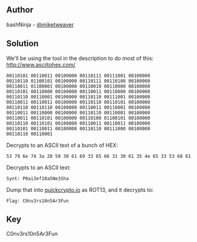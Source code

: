 
## Author
bashNinja - [@miketweaver](https://twitter.com/miketweaver)

## Solution
We'll be using the tool in the description to do most of this:
http://www.asciitohex.com/
```
00110101 00110011 00100000 00110111 00111001 00100000 
00110110 01100101 00100000 00110111 00110100 00100000 
00110011 01100001 00100000 00110010 00110000 00100000 
00110101 00110000 00100000 00110011 00110000 00100000 
00110110 00110001 00100000 00110110 00111001 00100000 
00110011 00110011 00100000 00110110 00110101 00100000 
00110110 00110110 00100000 00110011 00110001 00100000 
00110011 00110000 00100000 00110110 00110001 00100000 
00110011 00110101 00100000 00110100 01100101 00100000 
00110110 00110101 00100000 00110011 00110011 00100000 
00110101 00110011 00100000 00110110 00111000 00100000 
00110110 00110001
```
Decrypts to an ASCII text of a bunch of HEX:
```
53 79 6e 74 3a 20 50 30 61 69 33 65 66 31 30 61 35 4e 65 33 53 68 61
```
Decrypts to an ASCII text:
```
Synt: P0ai3ef10a5Ne3Sha
```
Dump that into [quickcrypto.io](https://quickcrypto.io) as ROT13, and it decrypts to:
```
Flag: C0nv3rs10n5Ar3Fun
```

## Key
C0nv3rs10n5Ar3Fun
